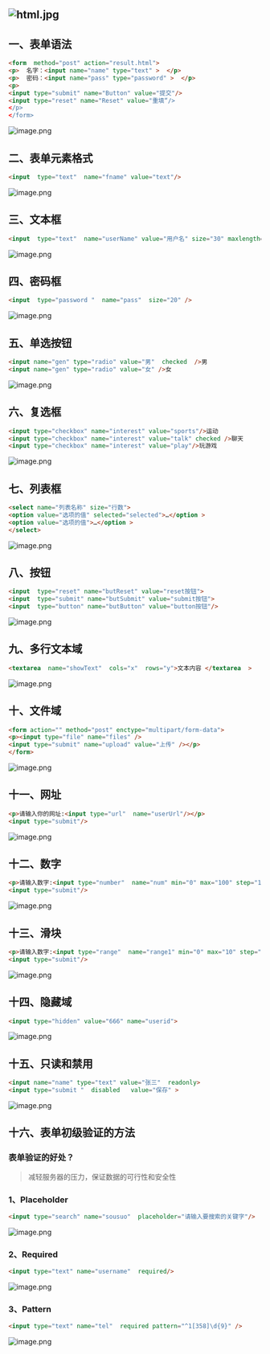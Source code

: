 ## ![html.jpg](https://cdn.nlark.com/yuque/0/2023/jpeg/33625181/1679014766968-16e2a0b0-f6bb-4eed-89c3-cfe07d3496f2.jpeg#averageHue=%23f3810e&clientId=u99a3f97a-00c5-4&from=paste&height=480&id=u64893cfa&name=html.jpg&originHeight=720&originWidth=1280&originalType=binary&ratio=1.5&rotation=0&showTitle=false&size=68221&status=done&style=none&taskId=u36676089-9341-4687-8484-04e4bc73094&title=&width=853.3333333333334)
## 一、表单语法
```html
<form  method="post" action="result.html">
<p>  名字：<input name="name" type="text" >  </p>
<p>  密码：<input name="pass" type="password" >  </p>
<p>
<input type="submit" name="Button" value="提交"/>
<input type="reset" name="Reset" value="重填“/> 
</p>
</form>
```
![image.png](https://cdn.nlark.com/yuque/0/2023/png/33625181/1677161031684-c62e47a4-6be0-4a3a-90de-4808d597d6c0.png#averageHue=%23e3e9e2&clientId=uc57c63cd-efcf-4&from=paste&height=320&id=uaf8dd6e2&name=image.png&originHeight=480&originWidth=831&originalType=binary&ratio=1.5&rotation=0&showTitle=false&size=1598657&status=done&style=none&taskId=u91ff787a-3433-45f3-bf2a-8843b7735cf&title=&width=554)
## 二、表单元素格式
```html
<input  type="text"  name="fname" value="text"/>
```
![image.png](https://cdn.nlark.com/yuque/0/2023/png/33625181/1677161033061-47d569e7-28c2-4be5-a7e6-b3645ebb5ad5.png#averageHue=%23ccc4b0&clientId=uc57c63cd-efcf-4&from=paste&height=89&id=u025db808&name=image.png&originHeight=133&originWidth=831&originalType=binary&ratio=1.5&rotation=0&showTitle=false&size=443015&status=done&style=none&taskId=u43649bf4-f8a4-4534-9b13-4d1203c9bf8&title=&width=554)

## 三、文本框
```html
<input  type="text"  name="userName" value="用户名" size="30" maxlength="20" />
```
![image.png](https://cdn.nlark.com/yuque/0/2023/png/33625181/1677161045339-9636e87d-c787-440c-8adc-7da1e7be9bac.png#averageHue=%23c0b296&clientId=uc57c63cd-efcf-4&from=paste&height=282&id=u9c22f9df&name=image.png&originHeight=423&originWidth=831&originalType=binary&ratio=1.5&rotation=0&showTitle=false&size=1408826&status=done&style=none&taskId=u31d42ee9-4b64-4394-94da-17197504719&title=&width=554)

## 四、密码框
```html
<input  type="password "  name="pass"  size="20" />
```
![image.png](https://cdn.nlark.com/yuque/0/2023/png/33625181/1677161049714-f3b21101-e102-476a-b420-134fd1373053.png#averageHue=%23aa9680&clientId=uc57c63cd-efcf-4&from=paste&height=138&id=u7751f7ae&name=image.png&originHeight=207&originWidth=830&originalType=binary&ratio=1.5&rotation=0&showTitle=false&size=688632&status=done&style=none&taskId=u14c2bb1b-4fa2-42ac-a887-865ee687e2e&title=&width=553.3333333333334)
## 五、单选按钮
```html
<input name="gen" type="radio" value="男"  checked  />男
<input name="gen" type="radio" value="女" />女
```
![image.png](https://cdn.nlark.com/yuque/0/2023/png/33625181/1677161060525-2fbba5ba-d937-462e-a23a-702644f19afb.png#averageHue=%23d9d8c8&clientId=uc57c63cd-efcf-4&from=paste&height=193&id=uc3b768a4&name=image.png&originHeight=290&originWidth=831&originalType=binary&ratio=1.5&rotation=0&showTitle=false&size=965888&status=done&style=none&taskId=u3f6634f6-1768-4660-a035-c037d0c96d0&title=&width=554)
## 六、复选框
```html
<input type="checkbox" name="interest" value="sports"/>运动
<input type="checkbox" name="interest" value="talk" checked />聊天
<input type="checkbox" name="interest" value="play"/>玩游戏
```
![image.png](https://cdn.nlark.com/yuque/0/2023/png/33625181/1677161081692-e887a8cb-3831-4b08-85f2-76a4a082e69b.png#averageHue=%23dcdfd2&clientId=uc57c63cd-efcf-4&from=paste&height=229&id=u92cd5a21&name=image.png&originHeight=344&originWidth=830&originalType=binary&ratio=1.5&rotation=0&showTitle=false&size=1144351&status=done&style=none&taskId=u26a45ed2-90c5-4eb7-a551-ad3a9cecbd1&title=&width=553.3333333333334)
## 七、列表框
```html
<select name="列表名称" size="行数">
<option value="选项的值" selected="selected">…</option >
<option value="选项的值">…</option >
</select>
```
![image.png](https://cdn.nlark.com/yuque/0/2023/png/33625181/1677161091759-b533791e-6671-4770-82d0-1264d65b3237.png#averageHue=%23dde3de&clientId=uc57c63cd-efcf-4&from=paste&height=235&id=u8c293317&name=image.png&originHeight=352&originWidth=831&originalType=binary&ratio=1.5&rotation=0&showTitle=false&size=1172368&status=done&style=none&taskId=u7f6d99de-c9c7-451a-8092-6d45573ed50&title=&width=554)

## 八、按钮
```html
<input  type="reset" name="butReset" value="reset按钮">
<input  type="submit" name="butSubmit" value="submit按钮">
<input  type="button" name="butButton" value="button按钮"/>
```
![image.png](https://cdn.nlark.com/yuque/0/2023/png/33625181/1677161109408-652c060f-06e8-4c0d-9ca9-76c68fdbc4a1.png#averageHue=%23d3d5c7&clientId=uc57c63cd-efcf-4&from=paste&height=259&id=ufc38fece&name=image.png&originHeight=389&originWidth=831&originalType=binary&ratio=1.5&rotation=0&showTitle=false&size=1295588&status=done&style=none&taskId=ua1973efc-38cd-4970-9aeb-56ac2f73e49&title=&width=554)
## 九、多行文本域
```html
<textarea  name="showText"  cols="x"  rows="y">文本内容 </textarea  >
```
![image.png](https://cdn.nlark.com/yuque/0/2023/png/33625181/1677161101277-ed4f6071-a6a8-473a-b34e-0fe6daede478.png#averageHue=%23b9ab94&clientId=uc57c63cd-efcf-4&from=paste&height=145&id=u1dbdd8f6&name=image.png&originHeight=218&originWidth=831&originalType=binary&ratio=1.5&rotation=0&showTitle=false&size=726100&status=done&style=none&taskId=u58196dda-5fca-4f50-b9b0-6b41ba14311&title=&width=554)
## 十、文件域
```html
<form action="" method="post" enctype="multipart/form-data">
<p><input type="file" name="files" />
<input type="submit" name="upload" value="上传" /></p>
</form>
```
![image.png](https://cdn.nlark.com/yuque/0/2023/png/33625181/1677161118941-218f6891-7293-42b8-91c5-dc01b8b362df.png#averageHue=%23dfe6da&clientId=uc57c63cd-efcf-4&from=paste&height=243&id=ua3f8e357&name=image.png&originHeight=365&originWidth=830&originalType=binary&ratio=1.5&rotation=0&showTitle=false&size=1214198&status=done&style=none&taskId=uf5a1cccf-5363-477c-8eb9-6ac4070d8fe&title=&width=553.3333333333334)
## 十一、网址
```html
<p>请输入你的网址:<input type="url"  name="userUrl"/></p>
<input type="submit"/>
```
![image.png](https://cdn.nlark.com/yuque/0/2023/png/33625181/1677161116509-89141f0e-67cc-49b7-b156-bea31dc42746.png#averageHue=%23d7dacd&clientId=uc57c63cd-efcf-4&from=paste&height=161&id=u988578e5&name=image.png&originHeight=241&originWidth=830&originalType=binary&ratio=1.5&rotation=0&showTitle=false&size=801734&status=done&style=none&taskId=u6a82fdfa-b24f-4955-9c96-fa3901ea3a3&title=&width=553.3333333333334)
## 十二、数字
```html
<p>请输入数字:<input type="number"  name="num" min="0" max="100" step="10"/></p>
<input type="submit"/>
```
![image.png](https://cdn.nlark.com/yuque/0/2023/png/33625181/1677161132928-5c14197b-1ae8-4c59-a538-f34fefade437.png#averageHue=%23e0e5da&clientId=uc57c63cd-efcf-4&from=paste&height=229&id=u2fda5977&name=image.png&originHeight=343&originWidth=831&originalType=binary&ratio=1.5&rotation=0&showTitle=false&size=1142402&status=done&style=none&taskId=u0b41e007-c485-4633-90a6-69366d80d67&title=&width=554)
## 十三、滑块
```html
<p>请输入数字:<input type="range"  name="range1" min="0" max="10" step="2"/></p>
<input type="submit"/>
```
![image.png](https://cdn.nlark.com/yuque/0/2023/png/33625181/1677161140642-77fca73e-7b7f-43b7-80b3-7f1cf1afb2e4.png#averageHue=%23dae0d3&clientId=uc57c63cd-efcf-4&from=paste&height=231&id=u0ccc2182&name=image.png&originHeight=347&originWidth=830&originalType=binary&ratio=1.5&rotation=0&showTitle=false&size=1154326&status=done&style=none&taskId=u07b15ae2-fc98-45ae-b245-35f448b41b5&title=&width=553.3333333333334)

## 十四、隐藏域
```html
<input type="hidden" value="666" name="userid">
```
![image.png](https://cdn.nlark.com/yuque/0/2023/png/33625181/1677161141783-c6265b68-09da-458d-b3a6-637e9ad1296c.png#averageHue=%23fcfbfb&clientId=uc57c63cd-efcf-4&from=paste&height=179&id=uc1f0ba86&name=image.png&originHeight=269&originWidth=830&originalType=binary&ratio=1.5&rotation=0&showTitle=false&size=894876&status=done&style=none&taskId=ue3a5405e-2b2c-4819-8953-50f96a626f4&title=&width=553.3333333333334)
## 十五、只读和禁用
```html
<input name="name" type="text" value="张三"  readonly>
<input type="submit "  disabled   value="保存" >
```
![image.png](https://cdn.nlark.com/yuque/0/2023/png/33625181/1677161148698-152b4c09-39f8-4547-96dc-91cc0e5e1925.png#averageHue=%23b6a88e&clientId=uc57c63cd-efcf-4&from=paste&height=215&id=u9cd42ee6&name=image.png&originHeight=322&originWidth=830&originalType=binary&ratio=1.5&rotation=0&showTitle=false&size=1071171&status=done&style=none&taskId=ubd306863-af8d-4f95-8b81-09422340804&title=&width=553.3333333333334)

## 十六、表单初级验证的方法
### 表单验证的好处？
> 减轻服务器的压力，保证数据的可行性和安全性

### 1、Placeholder
```html
<input type="search" name="sousuo"  placeholder="请输入要搜索的关键字"/>
```
![image.png](https://cdn.nlark.com/yuque/0/2023/png/33625181/1677161146806-03c3a9e2-55e2-4ffb-aafc-20b8f763f710.png#averageHue=%23a38f76&clientId=uc57c63cd-efcf-4&from=paste&height=127&id=uf177b0b1&name=image.png&originHeight=191&originWidth=830&originalType=binary&ratio=1.5&rotation=0&showTitle=false&size=635419&status=done&style=none&taskId=u1985ac17-b335-4abf-b803-4f5d6d3710e&title=&width=553.3333333333334)

### 2、Required
```html
<input type="text" name="username"  required/>
```
![image.png](https://cdn.nlark.com/yuque/0/2023/png/33625181/1677161151712-9fb01f21-3381-4320-ad72-13bf4892482b.png#averageHue=%23a0826a&clientId=uc57c63cd-efcf-4&from=paste&height=137&id=udcd45864&name=image.png&originHeight=206&originWidth=831&originalType=binary&ratio=1.5&rotation=0&showTitle=false&size=686135&status=done&style=none&taskId=u62b5fe0c-842d-4a2d-97a1-2e811622ed1&title=&width=554)
### 3、Pattern
```html
<input type="text" name="tel"  required pattern="^1[358]\d{9}" />
```
![image.png](https://cdn.nlark.com/yuque/0/2023/png/33625181/1677161156904-4c6c8804-63b3-49f6-8198-b4f7fd80466f.png#averageHue=%23b2846e&clientId=uc57c63cd-efcf-4&from=paste&height=161&id=u302c7605&name=image.png&originHeight=242&originWidth=830&originalType=binary&ratio=1.5&rotation=0&showTitle=false&size=805067&status=done&style=none&taskId=u1f53fb03-ee63-4982-8130-184c84c84ce&title=&width=553.3333333333334)

